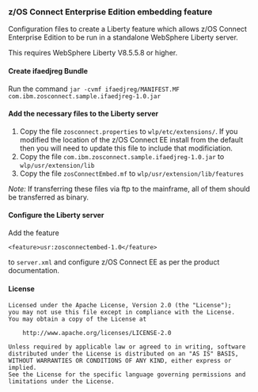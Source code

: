 ### z/OS Connect Enterprise Edition embedding feature

Configuration files to create a Liberty feature which allows z/OS Connect Enterprise Edition to be run in a standalone WebSphere Liberty server.

This requires WebSphere Liberty V8.5.5.8 or higher.

#### Create ifaedjreg Bundle

Run the command `jar -cvmf ifaedjreg/MANIFEST.MF com.ibm.zosconnect.sample.ifaedjreg-1.0.jar`

#### Add the necessary files to the Liberty server

1. Copy the file `zosconnect.properties` to `wlp/etc/extensions/`. If you modified the location of the z/OS Connect EE install from the default then you will need to update this file to include that modificiation.
2. Copy the file `com.ibm.zosconnect.sample.ifaedjreg-1.0.jar` to `wlp/usr/extension/lib`
3. Copy the file `zosConnectEmbed.mf` to `wlp/usr/extension/lib/features`

*Note:* If transferring these files via ftp to the mainframe, all of them should be transferred as binary.

#### Configure the Liberty server

Add the feature

```
<feature>usr:zosconnectembed-1.0</feature>
```
to `server.xml` and configure z/OS Connect EE as per the product documentation.

#### License

```
Licensed under the Apache License, Version 2.0 (the "License");
you may not use this file except in compliance with the License.
You may obtain a copy of the License at

    http://www.apache.org/licenses/LICENSE-2.0

Unless required by applicable law or agreed to in writing, software
distributed under the License is distributed on an "AS IS" BASIS,
WITHOUT WARRANTIES OR CONDITIONS OF ANY KIND, either express or implied.
See the License for the specific language governing permissions and
limitations under the License.
```
